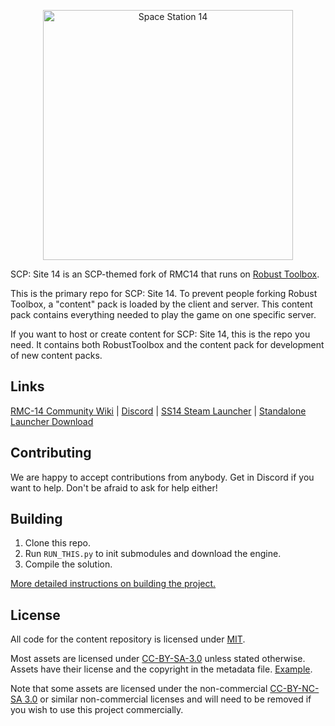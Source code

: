 <p align="center"> <img alt="Space Station 14" width="400" height="400" src="https://github.com/user-attachments/assets/320ad459-8997-4e5b-9f7e-fc7e7d7dcb73" /></p>

SCP: Site 14 is an SCP-themed fork of RMC14 that runs on [Robust Toolbox](https://github.com/space-wizards/RobustToolbox).

This is the primary repo for SCP: Site 14. To prevent people forking Robust Toolbox, a "content" pack is loaded by the client and server. This content pack contains everything needed to play the game on one specific server.

If you want to host or create content for SCP: Site 14, this is the repo you need. It contains both RobustToolbox and the content pack for development of new content packs.

## Links

[RMC-14 Community Wiki](https://wiki.rouny-ss14.com/) | [Discord](https://discord.gg/rouny) | [SS14 Steam Launcher](https://store.steampowered.com/app/1255460/Space_Station_14/) | [Standalone Launcher Download](https://spacestation14.io/about/nightlies/)

## Contributing

We are happy to accept contributions from anybody. Get in Discord if you want to help. Don't be afraid to ask for help either!

## Building

1. Clone this repo.
2. Run `RUN_THIS.py` to init submodules and download the engine.
3. Compile the solution.

[More detailed instructions on building the project.](https://docs.spacestation14.com/en/general-development/setup.html)

## License

All code for the content repository is licensed under [MIT](https://github.com/space-wizards/space-station-14/blob/master/LICENSE.TXT).

Most assets are licensed under [CC-BY-SA-3.0](https://creativecommons.org/licenses/by-sa/3.0/) unless stated otherwise. Assets have their license and the copyright in the metadata file. [Example](https://github.com/space-wizards/space-station-14/blob/master/Resources/Textures/Objects/Tools/crowbar.rsi/meta.json).

Note that some assets are licensed under the non-commercial [CC-BY-NC-SA 3.0](https://creativecommons.org/licenses/by-nc-sa/3.0/) or similar non-commercial licenses and will need to be removed if you wish to use this project commercially.
